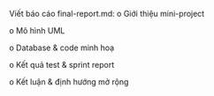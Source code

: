 Viết báo cáo final-report.md: 
o Giới thiệu mini-project 

o Mô hình UML 

o Database & code minh hoạ 

o Kết quả test & sprint report 

o Kết luận & định hướng mở rộng 
